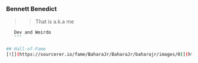 ### Bennett Benedict
 >> That is a.k.a me

 ```bash
    Dev and Weirdo
    ```
    
 ## Hall-of-Fame
 [![](https://sourcerer.io/fame/BaharaJr/BaharaJr/baharajr/images/0)](https://sourcerer.io/fame/BaharaJr/BaharaJr/baharajr/links/0)[![](https://sourcerer.io/fame/BaharaJr/BaharaJr/baharajr/images/1)](https://sourcerer.io/fame/BaharaJr/BaharaJr/baharajr/links/1)[![](https://sourcerer.io/fame/BaharaJr/BaharaJr/baharajr/images/2)](https://sourcerer.io/fame/BaharaJr/BaharaJr/baharajr/links/2)[![](https://sourcerer.io/fame/BaharaJr/BaharaJr/baharajr/images/3)](https://sourcerer.io/fame/BaharaJr/BaharaJr/baharajr/links/3)[![](https://sourcerer.io/fame/BaharaJr/BaharaJr/baharajr/images/4)](https://sourcerer.io/fame/BaharaJr/BaharaJr/baharajr/links/4)[![](https://sourcerer.io/fame/BaharaJr/BaharaJr/baharajr/images/5)](https://sourcerer.io/fame/BaharaJr/BaharaJr/baharajr/links/5)[![](https://sourcerer.io/fame/BaharaJr/BaharaJr/baharajr/images/6)](https://sourcerer.io/fame/BaharaJr/BaharaJr/baharajr/links/6)[![](https://sourcerer.io/fame/BaharaJr/BaharaJr/baharajr/images/7)](https://sourcerer.io/fame/BaharaJr/BaharaJr/baharajr/links/7)
